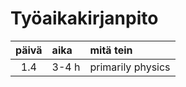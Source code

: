 # Työaikakirjanpito

| päivä | aika | mitä tein  |
| :----:|:-----| :-----|
| 1.4 | 3-4 h | primarily physics |
